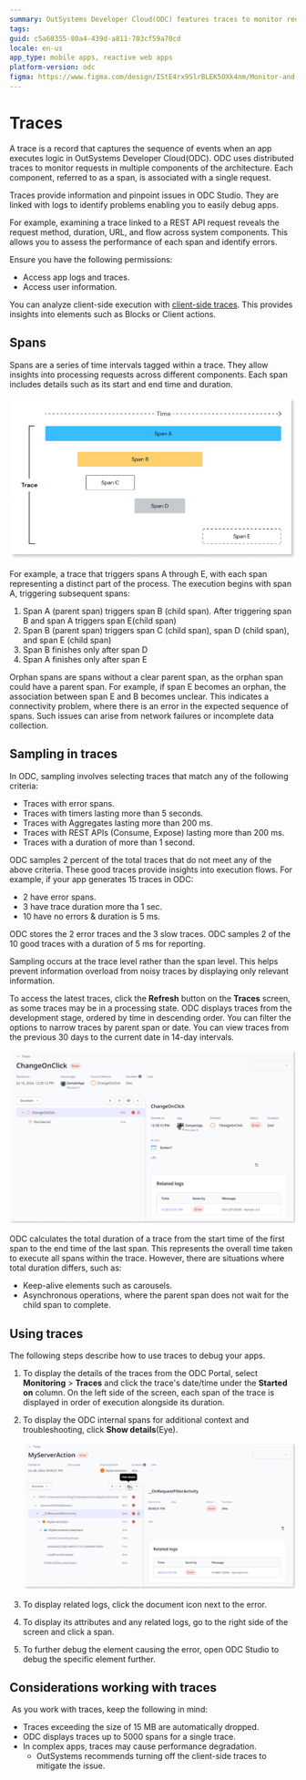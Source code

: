 ```yaml
---
summary: OutSystems Developer Cloud(ODC) features traces to monitor requests and pinpoint issues
tags: 
guid: c5a60355-80a4-439d-a811-703cf59a70cd
locale: en-us
app_type: mobile apps, reactive web apps
platform-version: odc
figma: https://www.figma.com/design/IStE4rx9SlrBLEK5OXk4nm/Monitor-and-troubleshoot-apps?node-id=3457-10&t=VbpYriya8ET1cuRr-1
---
```


# Traces

A trace is a record that captures the sequence of events when an app executes logic in OutSystems Developer Cloud(ODC). ODC uses distributed traces to monitor requests in multiple components of the architecture. Each component, referred to as a span, is associated with a single request.

Traces provide information and pinpoint issues in ODC Studio. They are linked with logs to identify problems enabling you to easily debug apps.

For example, examining a trace linked to a REST API request reveals the request method, duration, URL, and flow across system components. This allows you to assess the performance of each span and identify errors.

Ensure you have the following permissions:

* Access app logs and traces.
* Access user information.

You can analyze client-side execution with [client-side traces](client-side-traces.md). This provides insights into elements such as Blocks or Client actions. 

## Spans

Spans are a series of time intervals tagged within a trace. They allow insights into processing requests across different components. Each span includes details such as its start and end time and duration.

![Diagram showing a trace with spans A, B, C, D, and E, illustrating their start and end times and durations.](images/trace-span-example-diag.png "Trace with Spans Example")

For example, a trace that triggers spans A through E, with each span representing a distinct part of the process. The execution begins with span A, triggering subsequent spans:

1. Span A (parent span) triggers span B (child span). After triggering span B and span A triggers span E(child span)
1. Span B (parent span) triggers span C (child span), span D (child span), and span E (child span)
1. Span B finishes only after span D
1. Span A finishes only after span E

Orphan spans are spans without a clear parent span, as the orphan span could have a parent span. For example, if span E becomes an orphan, the association between span E and B becomes unclear. This indicates a connectivity problem, where there is an error in the expected sequence of spans. Such issues can arise from network failures or incomplete data collection.

## Sampling in traces

In ODC, sampling involves selecting traces that match any of the following criteria:

* Traces with error spans.
* Traces with timers lasting more than 5 seconds.
* Traces with Aggregates lasting more than 200 ms.
* Traces with REST APIs (Consume, Expose) lasting more than 200 ms.
* Traces with a duration of more than 1 second.

ODC samples 2 percent of the total traces that do not meet any of the above criteria. These good traces provide insights into execution flows. For example, if your app generates 15 traces in ODC:

* 2 have error spans.
* 3 have trace duration more tha 1 sec.
* 10 have no errors & duration is 5 ms.

ODC stores the 2 error traces and the 3 slow traces. ODC samples 2 of the 10 good traces with a duration of 5 ms for reporting.

<div class="info" markdown="1">

Sampling occurs at the trace level rather than the span level. This helps prevent information overload from noisy traces by displaying only relevant information.

</div>

To access the latest traces, click the **Refresh** button on the **Traces** screen, as some traces may be in a processing state. ODC displays traces from the development stage, ordered by time in descending order. You can filter the options to narrow traces by parent span or date. You can view traces from the previous 30 days to the current date in 14-day intervals.

![Screenshot displaying a specific span in the ODC Portal with details such as start time, app, element, status, duration, and related logs.](images/specific-span-pl.png "Specific Span in ODC Portal")

ODC calculates the total duration of a trace from the start time of the first span to the end time of the last span. This represents the overall time taken to execute all spans within the trace. However, there are situations where total duration differs, such as:

* Keep-alive elements such as carousels.
* Asynchronous operations, where the parent span does not wait for the child span to complete.

## Using traces

The following steps describe how to use traces to debug your apps.

1. To display the details of the traces from the ODC Portal, select **Monitoring** > **Traces** and click the trace's date/time under the **Started on** column. On the left side of the screen, each span of the trace is displayed in order of execution alongside its duration.

1. To display the ODC internal spans for additional context and troubleshooting, click **Show details**(Eye).
  
    ![Screenshot showing a list of all spans in the ODC Portal, including details like start time, app, element, status, duration, and related logs.](images/all-spans-pl.png "List of All Spans in ODC Portal")

1. To display related logs, click the document icon next to the error.

1. To display its attributes and any related logs, go to the right side of the screen and click a span.

1. To further debug the element causing the error, open ODC Studio to debug the specific element further.

## Considerations working with traces

 As you work with traces, keep the following in mind:

* Traces exceeding the size of 15 MB are automatically dropped.
* ODC displays traces up to 5000 spans for a single trace.
* In complex apps, traces may cause performance degradation.
    * OutSystems recommends turning off the client-side traces to mitigate the issue.
